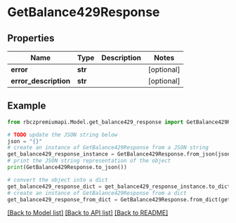 # GetBalance429Response


## Properties

Name | Type | Description | Notes
------------ | ------------- | ------------- | -------------
**error** | **str** |  | [optional] 
**error_description** | **str** |  | [optional] 

## Example

```python
from rbczpremiumapi.Model.get_balance429_response import GetBalance429Response

# TODO update the JSON string below
json = "{}"
# create an instance of GetBalance429Response from a JSON string
get_balance429_response_instance = GetBalance429Response.from_json(json)
# print the JSON string representation of the object
print(GetBalance429Response.to_json())

# convert the object into a dict
get_balance429_response_dict = get_balance429_response_instance.to_dict()
# create an instance of GetBalance429Response from a dict
get_balance429_response_from_dict = GetBalance429Response.from_dict(get_balance429_response_dict)
```
[[Back to Model list]](../README.md#documentation-for-models) [[Back to API list]](../README.md#documentation-for-api-endpoints) [[Back to README]](../README.md)



